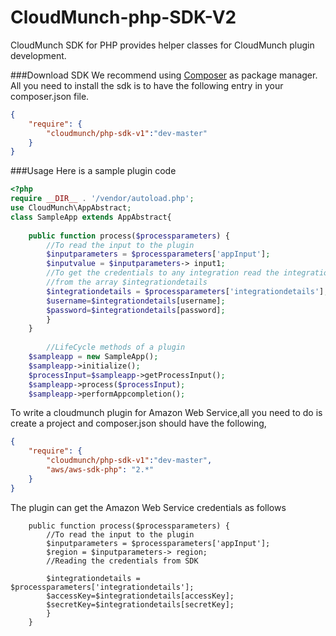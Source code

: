 # CloudMunch-php-SDK-V2
CloudMunch SDK for PHP provides helper classes for CloudMunch plugin development.

###Download SDK
We recommend using [Composer](https://getcomposer.org/ "Composer") as package manager. All you need to install the sdk is to have the following entry in your composer.json file.

```json
{
    "require": {
        "cloudmunch/php-sdk-v1":"dev-master"
    }
}
```

###Usage
Here is a sample plugin code

```php
<?php
require __DIR__ . '/vendor/autoload.php';
use CloudMunch\AppAbstract;
class SampleApp extends AppAbstract{
	
	public function process($processparameters) {
	    //To read the input to the plugin
		$inputparameters = $processparameters['appInput'];
		$inputvalue = $inputparameters-> input1;
		//To get the credentials to any integration read the integration specific details
		//from the array $integrationdetails
		$integrationdetails = $processparameters['integrationdetails'];
		$username=$integrationdetails[username];
		$password=$integrationdetails[password];
		}
	}
		
		//LifeCycle methods of a plugin
	$sampleapp = new SampleApp();
    $sampleapp->initialize();
    $processInput=$sampleapp->getProcessInput();
    $sampleapp->process($processInput);
    $sampleapp->performAppcompletion();

```

To write a cloudmunch plugin for Amazon Web Service,all you need to do is create a project and composer.json should have the following,

```json
{
    "require": {
        "cloudmunch/php-sdk-v1":"dev-master",
        "aws/aws-sdk-php": "2.*"
    }
}
```

The plugin can get the Amazon Web Service credentials as follows

```
	public function process($processparameters) {
	    //To read the input to the plugin
		$inputparameters = $processparameters['appInput'];
		$region = $inputparameters-> region;
		//Reading the credentials from SDK
		
		$integrationdetails = $processparameters['integrationdetails'];
		$accessKey=$integrationdetails[accessKey];
		$secretKey=$integrationdetails[secretKey];
		}
	}
```
